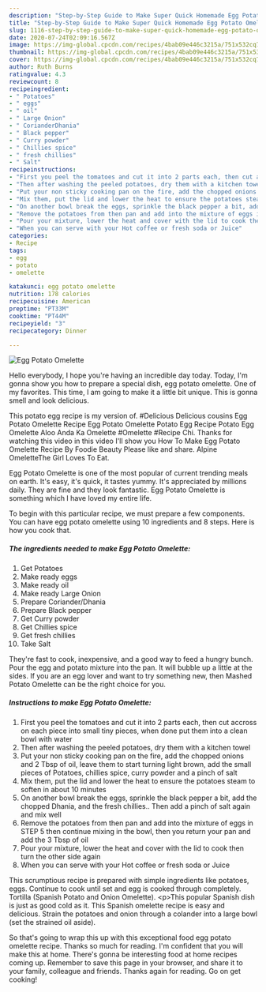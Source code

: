 ```yaml
---
description: "Step-by-Step Guide to Make Super Quick Homemade Egg Potato Omelette"
title: "Step-by-Step Guide to Make Super Quick Homemade Egg Potato Omelette"
slug: 1116-step-by-step-guide-to-make-super-quick-homemade-egg-potato-omelette
date: 2020-07-24T02:09:16.567Z
image: https://img-global.cpcdn.com/recipes/4bab09e446c3215a/751x532cq70/egg-potato-omelette-recipe-main-photo.jpg
thumbnail: https://img-global.cpcdn.com/recipes/4bab09e446c3215a/751x532cq70/egg-potato-omelette-recipe-main-photo.jpg
cover: https://img-global.cpcdn.com/recipes/4bab09e446c3215a/751x532cq70/egg-potato-omelette-recipe-main-photo.jpg
author: Ruth Burns
ratingvalue: 4.3
reviewcount: 8
recipeingredient:
- " Potatoes"
- " eggs"
- " oil"
- " Large Onion"
- " CorianderDhania"
- " Black pepper"
- " Curry powder"
- " Chillies spice"
- " fresh chillies"
- " Salt"
recipeinstructions:
- "First you peel the tomatoes and cut it into 2 parts each, then cut accross on each piece into small tiny pieces, when done put them into a clean bowl with water"
- "Then after washing the peeled potatoes, dry them with a kitchen towel"
- "Put your non sticky cooking pan on the fire, add the chopped onions and 2 Tbsp of oil, leave them to start turning light brown, add the small pieces of Potatoes, chillies spice, curry powder and a pinch of salt"
- "Mix them, put the lid and lower the heat to ensure the potatoes steam to soften in about 10 minutes"
- "On another bowl break the eggs, sprinkle the black pepper a bit, add the chopped Dhania, and the fresh chillies.. Then add a pinch of salt again and mix well"
- "Remove the potatoes from then pan and add into the mixture of eggs in STEP 5 then continue mixing in the bowl, then you return your pan and add the 3 Tbsp of oil"
- "Pour your mixture, lower the heat and cover with the lid to cook then turn the other side again"
- "When you can serve with your Hot coffee or fresh soda or Juice"
categories:
- Recipe
tags:
- egg
- potato
- omelette

katakunci: egg potato omelette 
nutrition: 178 calories
recipecuisine: American
preptime: "PT33M"
cooktime: "PT44M"
recipeyield: "3"
recipecategory: Dinner

---
```



![Egg Potato Omelette](https://img-global.cpcdn.com/recipes/4bab09e446c3215a/751x532cq70/egg-potato-omelette-recipe-main-photo.jpg)

Hello everybody, I hope you're having an incredible day today. Today, I'm gonna show you how to prepare a special dish, egg potato omelette. One of my favorites. This time, I am going to make it a little bit unique. This is gonna smell and look delicious.

This potato egg recipe is my version of. #Delicious Delicious cousins Egg Potato Omelette Recipe Egg Potato Omelette Potato Egg Recipe Potato Egg Omelette Aloo Anda Ka Omelette #Omelette #Recipe Chi. Thanks for watching this video in this video I&#39;ll show you How To Make Egg Potato Omelette Recipe By Foodie Beauty Please like and share. Alpine OmeletteThe Girl Loves To Eat.

Egg Potato Omelette is one of the most popular of current trending meals on earth. It's easy, it's quick, it tastes yummy. It's appreciated by millions daily. They are fine and they look fantastic. Egg Potato Omelette is something which I have loved my entire life.


To begin with this particular recipe, we must prepare a few components. You can have egg potato omelette using 10 ingredients and 8 steps. Here is how you cook that.

<!--inarticleads1-->

##### The ingredients needed to make Egg Potato Omelette:

1. Get  Potatoes
1. Make ready  eggs
1. Make ready  oil
1. Make ready  Large Onion
1. Prepare  Coriander/Dhania
1. Prepare  Black pepper
1. Get  Curry powder
1. Get  Chillies spice
1. Get  fresh chillies
1. Take  Salt


They&#39;re fast to cook, inexpensive, and a good way to feed a hungry bunch. Pour the egg and potato mixture into the pan. It will bubble up a little at the sides. If you are an egg lover and want to try something new, then Mashed Potato Omelette can be the right choice for you. 

<!--inarticleads2-->

##### Instructions to make Egg Potato Omelette:

1. First you peel the tomatoes and cut it into 2 parts each, then cut accross on each piece into small tiny pieces, when done put them into a clean bowl with water
1. Then after washing the peeled potatoes, dry them with a kitchen towel
1. Put your non sticky cooking pan on the fire, add the chopped onions and 2 Tbsp of oil, leave them to start turning light brown, add the small pieces of Potatoes, chillies spice, curry powder and a pinch of salt
1. Mix them, put the lid and lower the heat to ensure the potatoes steam to soften in about 10 minutes
1. On another bowl break the eggs, sprinkle the black pepper a bit, add the chopped Dhania, and the fresh chillies.. Then add a pinch of salt again and mix well
1. Remove the potatoes from then pan and add into the mixture of eggs in STEP 5 then continue mixing in the bowl, then you return your pan and add the 3 Tbsp of oil
1. Pour your mixture, lower the heat and cover with the lid to cook then turn the other side again
1. When you can serve with your Hot coffee or fresh soda or Juice


This scrumptious recipe is prepared with simple ingredients like potatoes, eggs. Continue to cook until set and egg is cooked through completely. Tortilla (Spanish Potato and Onion Omelette). &lt;p&gt;This popular Spanish dish is just as good cold as it. This Spanish omelette recipe is easy and delicious. Strain the potatoes and onion through a colander into a large bowl (set the strained oil aside). 

So that's going to wrap this up with this exceptional food egg potato omelette recipe. Thanks so much for reading. I'm confident that you will make this at home. There's gonna be interesting food at home recipes coming up. Remember to save this page in your browser, and share it to your family, colleague and friends. Thanks again for reading. Go on get cooking!
